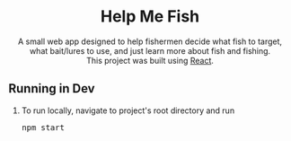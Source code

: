 <div align="center">
  <h1>Help Me Fish</h1>
</div>
<div align="center">
  A small web app designed to help fishermen decide what fish to target, what bait/lures to use, and just learn more about fish and fishing.</br>
  This project was built using <a href="https://reactjs.org/">React</a>.
</div>

<div>
  <h2>Running in Dev</h2>
  <ol>
    <li>
      <p>To run locally, navigate to project's root directory and run</p>
      <pre>npm start</pre>
    </li>
  </ol>
</div>
